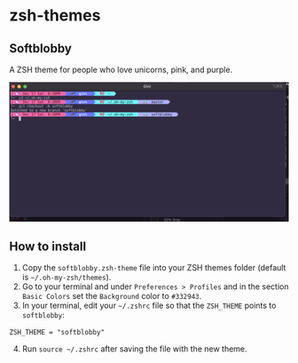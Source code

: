 # zsh-themes

## Softblobby

A ZSH theme for people who love unicorns, pink, and purple.

![Screenshot of Softblobby Theme](assets/softblobby.png)


## How to install

1. Copy the `softblobby.zsh-theme` file into your ZSH themes folder (default is `~/.oh-my-zsh/themes`).
2. Go to your terminal and under `Preferences > Profiles` and in the section `Basic Colors` set the `Background` color to `#332943`.
3. In your terminal, edit your `~/.zshrc` file so that the `ZSH_THEME` points to `softblobby`:

```
ZSH_THEME = "softblobby"
```

4. Run `source ~/.zshrc` after saving the file with the new theme.